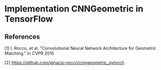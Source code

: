 # Implementation CNNGeometric in TensorFlow
## References

[1] I. Rocco, et al. "Convolutional Neural Network Architecture for Geometric Matching." in CVPR 2015

[2] https://github.com/ignacio-rocco/cnngeometric_pytorch
